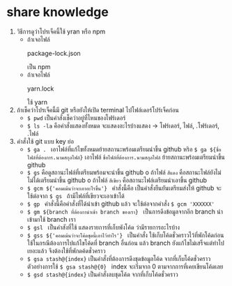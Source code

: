 # share knowledge

1. วิธีการดูว่าโปรเจ็คนี้ใช้ yran หรือ npm 
   - ถ้าเจอไฟล์ <p> package-lock.json </p> เป็น npm 
   - ถ้าเจอไฟล์ <p> yarn.lock </p> ใช้ yarn
2. ถ้าเช็คว่าโปรเจ็คนี้มี git หรือยังให้เปิด terminal ไปโฟล์เดอร์โปร์เจ็คก่อน
   - ```$ pwd``` เป็นคำสั่งเช็คว่าอยู่ที่ไหนของโฟร์เดอร์
   - ```$ ls -la``` คือคำสั่งแสดงทั้งหมด จะแสดงอะไรบ้างแสดง -> โฟร์เดอร์, ไฟล์, .โฟร์เดอร์, .ไฟล์
3. คำสั่งใช้ git แบบ key ย่อ
   - ```$ ga . ``` เอาไฟล์ที่แก้ไขทั้งหมดย้ายสถานะพร้อมเตรียมนำขึ้น github 
     หริอ ```$ ga ${ชื่อไฟล์ที่ต้องการ.นามสกุลไฟล์}``` เอาไฟล์ ``` ชื่อไฟล์ที่ต้องการ.นามสกุลไฟล์ ``` ย้ายสถานะพร้อมเตรียมนำขึ้น github
   - ```$ gs``` คือดูสถานะไฟล์ที่เตรียมพร้อมจะนำขึ้น github
     o ถ้าไฟล์ ```สีแดง``` คือสถานะไฟล์ยังไม่ไม่ได้เตรียมนำขึ้น github
     o ถ้าไฟล์ ```สีเขียว``` คือสถานะไฟล์เตรียมนำเอาขึ้น github
   - ```$ gcm ${'คอมเม้นว่าจะเอาอะไรขึ้น'} ``` คำสั่งนี้คือ เป็นคำสั่งยืนยันเตรียมส่งให้ github จะใช้ต่อจาก ```$ gs ``` ถ้ามีไฟล์ที่เขียวจะเอาเข้าได้
   - ```$ gp ``` คำสั่งนี้คือคำสั่งที่ได้นำเข้า github แล้ว จะใช้ต่อจากคำสั่ง ```$ gcm 'XXXXXX' ```
   - ```$ gm ${branch ที่ต้องกานำเข้า branch ของเรา} ``` เป็นการดึงข้อมูลจากอีก branch นำเข้ามาใช้ branch เรา
   - ```$ gsl ``` เป็นคำสังที่ใช้ แสดงรายการที่เก็บพังโค้ด ว่ามีรายการอะไรบ้าง
   - ```$ gss ${'คอมเม้นว่าจะโค้ดชุดนี้เอาไว้ทำไร'} ``` เป็นคำสั่ง ใช้เก็บโค้ดชั่วคราวไว้ที่พักโค้ดก่อน ใช้ในกรณีต้องการไปแก้ไขโค้ดที่ branch อื่นก่อน แล้ว branch ยังแก้ไขไม่เสร็จแต่ทำไปเยอะแล้ว จึงต้องใช้ที่พักดค้ดชั่วคราว
   - ```$ gsa stash@{index}``` เป็นคำสั่งที่ต้องการดึงชุดข้อมูลโค้ด จากที่เก็บโค้ดชั่วคราว ตัวอย่างการใช้ ```$ gsa stash@{0} ``` index จะเริ่มจาก 0 ตามจากการที่เคยเขียนโค้ดเลย
   - ```$ gsd stash@{index}``` เป็นคำสั่งลบชุดโค้ด จากที่เก็บโค้ดชั่วคราว